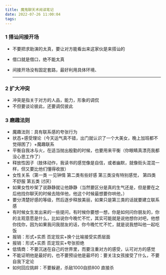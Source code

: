 ```yaml
---
title: 魔鬼聊天术阅读笔记
date: 2022-07-26 11:00:04
tags:
---
```


### 1 搭讪间接开场

+  不要把求助演的太真，要让对方能看出来这家伙是来搭讪的

+  借口就是借口，绝不能太真

+ 间接开场没有固定套路，最好利用具体环境、

  ---

###  2 扩大冲突

+ 冲突是指关于对方的人品，能力，形象的调侃
+ 不但要谈论彼此，还要调侃彼此

### 3 磨趣法则

+ 魔趣法则：具有联系感的夸张行为
+ 状态+感受理论（今天运气真不错，出门就认识了一个大美女，晚上加班都不觉得困了）+魔趣联系
+ 平衡自我冰与火，在适当抛出殷勤的时候，也要用来平衡（你眼睛真漂亮我都没心思工作了）
+ 释放性因子（肢体动作，我读书的感觉像是自信，或者幽默，就像街头混混一样，但又要比他们懂得收放）
+ 女性关系（第一类 一见钟情 第二类有些好感 第三类没有特别感觉， 第四类 不舒服 第五类 讨厌）
+ 如果女性吵架了说静静就让他静静（当然要区分是真的生气还是，但是要在之后他找你聊天的时候去陪伴他，他这个时候最想要你哄他，）
+ 要分清楚好感的等级，然后逐步释放美丽，如果只是第三类的话就要建立联系感
+ 有时候女生发出来的一些提问，有时候你要想一想，你是如何问你朋友的，你的主观意愿是什么，比如说你今晚忙不忙，其实可能就是说他想你对吧，他想你找你，因为如果我问我朋友的话，你今晚忙忙不忙，就是说我想叫他一起吃饭
+ 报销：形式+实质 否定现实+换个比喻接受实质层面
+ 报销：形式+实质 否定现实+夸张拒绝
+ 低情商：不要沉迷在自己的世界里，而要注重对方的感受，认可对方的感觉
+ 不能证明他是最好的，也不要预设他是最坏的：要关注女孩接受了什么，不要自我下定论
+ 如何回应挑衅：不要躲避，杀敌1000自损800 直接杀



